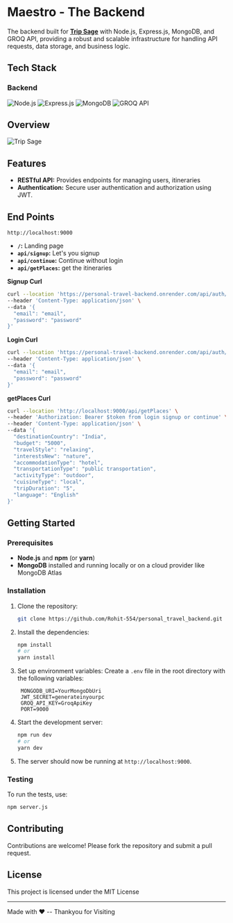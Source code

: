 # Maestro - The Backend 

The backend built for **[Trip Sage](https://github.com/Rohit-554/TripSage-frontend)** with Node.js, Express.js, MongoDB, and GROQ API, providing a robust and scalable infrastructure for handling API requests, data storage, and business logic.

## Tech Stack

### Backend

   ![Node.js](https://img.shields.io/badge/Node.js-339933?style=flat&logo=node.js&logoColor=white) ![Express.js](https://img.shields.io/badge/Express.js-000000?style=flat&logo=express&logoColor=white) ![MongoDB](https://img.shields.io/badge/MongoDB-4EA94B?style=flat&logo=mongodb&logoColor=white) ![GROQ API](https://img.shields.io/badge/GROQ-1E4C5F?style=flat&logo=google&logoColor=white)

## Overview
![Trip Sage](https://github.com/user-attachments/assets/9181de2f-5000-4988-b611-03b0f1c78bb7)


## Features

- **RESTful API:** Provides endpoints for managing users, itineraries
- **Authentication:** Secure user authentication and authorization using JWT.

## End Points

``` http://localhost:9000 ```
- **`/`:** Landing page
- **`api/signup`:** Let's you signup
- **`api/continue`:** Continue without login
- **`api/getPlaces`:** get the itineraries

**Signup Curl**
```bash
curl --location 'https://personal-travel-backend.onrender.com/api/auth/signup' \
--header 'Content-Type: application/json' \
--data '{
  "email": "email",
  "password": "password"
}'
```

**Login Curl**
```bash
curl --location 'https://personal-travel-backend.onrender.com/api/auth/signup' \
--header 'Content-Type: application/json' \
--data '{
  "email": "email",
  "password": "password"
}'
```

**getPlaces Curl**
```bash
curl --location 'http://localhost:9000/api/getPlaces' \
--header 'Authorization: Bearer $token from login signup or continue' \
--header 'Content-Type: application/json' \
--data '{ 
  "destinationCountry": "India", 
  "budget": "5000", 
  "travelStyle": "relaxing", 
  "interestsNew": "nature", 
  "accommodationType": "hotel", 
  "transportationType": "public transportation", 
  "activityType": "outdoor", 
  "cuisineType": "local", 
  "tripDuration": "5", 
  "language": "English"
}'
```

## Getting Started

### Prerequisites

- **Node.js** and **npm** (or **yarn**)
- **MongoDB** installed and running locally or on a cloud provider like MongoDB Atlas

### Installation

1. Clone the repository:
   ```bash
   git clone https://github.com/Rohit-554/personal_travel_backend.git
   ```

2. Install the dependencies:
   ```bash
   npm install
   # or
   yarn install
   ```

3. Set up environment variables:
   Create a `.env` file in the root directory with the following variables:
   ```plaintext
    MONGODB_URI=YourMongoDbUri
    JWT_SECRET=generateinyourpc
    GROQ_API_KEY=GroqApiKey
    PORT=9000
   ```

4. Start the development server:
   ```bash
   npm run dev
   # or
   yarn dev
   ```

5. The server should now be running at `http://localhost:9000`.


### Testing

To run the tests, use:

```bash
npm server.js
```

## Contributing

Contributions are welcome! Please fork the repository and submit a pull request.

## License

This project is licensed under the MIT License

---
Made with ♥ -- Thankyou for Visiting

